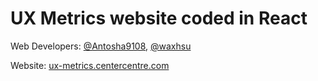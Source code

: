 # UX Metrics website coded in React

Web Developers: [@Antosha9108](https://github.com/Antosha9108), [@waxhsu](https://github.com/waxhsu)

Website: [ux-metrics.centercentre.com](https://ux-metrics.centercentre.com/)
